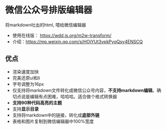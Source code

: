 # 微信公众号排版编辑器

将markdown吐出的html, 喂给微信编辑器

- 使用在线版： https://wdd.js.org/m2w-transform/
- 介绍：https://mp.weixin.qq.com/s/HOjYUt3vpkPyqQsy4ENSCQ

## 优点

- 渲染速度加快
- 完美还原ul和li
- 字号调整为16px
- 仅支持将markdown文件转化成微信公众号内容，**不支持markdown编辑**。确切点说是编辑有点困难，哈哈哈。适合做个格式转换器
- **支持90种代码高亮的主题**
- 支持**显示目录**
- 支持将markdown中的链接，转化成**底部外链**
- 表格和图片复制到微信编辑器中100%宽度

